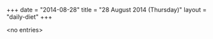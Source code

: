 +++
date = "2014-08-28"
title = "28 August 2014 (Thursday)"
layout = "daily-diet"
+++


\<no entries\>

